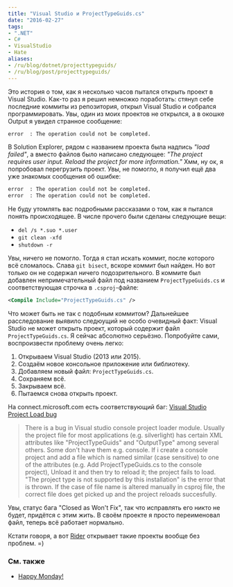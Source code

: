 ```yaml
---
title: "Visual Studio и ProjectTypeGuids.cs"
date: "2016-02-27"
tags:
- ".NET"
- C#
- VisualStudio
- Hate
aliases:
- /ru/blog/dotnet/projecttypeguids/
- /ru/blog/post/projecttypeguids/
---
```


Это история о том, как я несколько часов пытался открыть проект в Visual Studio. Как-то раз я решил немножко поработать: стянул себе последние коммиты из репозитория, открыл Visual Studio и собрался программировать. Увы, один из моих проектов не открылся, а в окошке Output я увидел странное сообщение:

```txt
error  : The operation could not be completed.
```

В Solution Explorer, рядом с названием проекта была надпись *"load failed"*, а вместо файлов было написано следующее: *"The project requires user input. Reload the project for more information."* Хмм, ну ок, я попробовал перегрузить проект. Увы, не помогло, я получил ещё два уже знакомых сообщения об ошибке:

```txt
error  : The operation could not be completed.
error  : The operation could not be completed.
```
<!--more-->

Не буду утомлять вас подробными рассказами о том, как я пытался понять происходящее. В числе прочего были сделаны следующие вещи:

* `del /s *.suo *.user`
* `git clean -xfd`
* `shutdown -r`

Увы, ничего не помогло. Тогда я стал искать коммит, после которого всё сломалось. Слава `git bisect`, вскоре коммит был найден. Но вот только он не содержал ничего подозрительного. В коммите был добавлен непримечательный файл под названием `ProjectTypeGuids.cs` и соответствующая строчка в `.csproj`-файле:

```xml
<Compile Include="ProjectTypeGuids.cs" />
```

Что может быть не так с подобным коммитом? Дальнейшее расследование выявило следюущий не особо очевидный факт: Visual Studio не может открыть проект, который содержит файл `ProjectTypeGuids.cs`. Я сейчас абсолютно серьёзно. Попробуйте сами, воспроизвести проблему очень легко:

1. Открываем Visual Studio (2013 или 2015).
2. Создаём новое консольное приложение или библиотеку.
3. Добавляем новый файл: `ProjectTypeGuids.cs`.
4. Сохраняем всё.
5. Закрываем всё.
6. Пытаемся снова открыть проект.

На connect.microsoft.com есть соответствующий баг: [Visual Studio Project Load bug](http://connect.microsoft.com/VisualStudio/feedbackdetail/view/763638/visual-studio-project-load-bug)

> There is a bug in Visual studio console project loader module.
> Usually the project file for most applications (e.g. silverlight) has certain XML attributes like "ProjectTypeGuids" and "OutputType" among several others. Some don't have them e.g. console.
> If i create a console project and add a file which is named similar (case sensitive) to one of the attributes (e.g. Add ProjectTypeGuids.cs to the console project), Unload it and then try to reload it; the project fails to load.
> "The project type is not supported by this installation" is the error that is thrown.
> If the case of file name is altered manually in csproj file, the correct file does get picked up and the project reloads succesfully.

Увы, статус бага "Closed as Won't Fix", так что исправлять его никто не будет, придётся с этим жить. В своём проекте я просто переименовал файл, теперь всё работает нормально.

Кстати говоря, а вот [Rider](https://blog.jetbrains.com/dotnet/2016/01/13/project-rider-a-csharp-ide/) открывает такие проекты вообще без проблем. =)

### См. также

* [Happy Monday!](/en/blog/dotnet/happy-monday/)